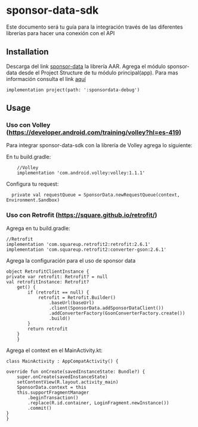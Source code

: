 # sponsor-data-sdk

Este documento será tu guía para la integración través de las diferentes librerías para hacer una conexión con el API

## Installation

Descarga del link [sponsor-data](https://pip.pypa.io/en/stable/) la librería AAR. Agrega el módulo sponsor-data desde el Project Structure de tu módulo principal(app). Para mas información consulta el link [aquí](https://developer.android.com/studio/projects/android-library?hl=es-419)

    implementation project(path: ':sponsordata-debug')

## Usage

### Uso con Volley (https://developer.android.com/training/volley?hl=es-419)

Para integrar sponsor-data-sdk con la librería de Volley agrega lo siguiente:

En tu build.gradle:
		
		//Volley
		implementation 'com.android.volley:volley:1.1.1'
		
Configura tu request:

	  private val requestQueue = SponsorData.newRequestQueue(context, Environment.Sandbox)
		
### Uso con Retrofit (https://square.github.io/retrofit/)

Agrega en tu build.gradle:

	//Retrofit
    implementation 'com.squareup.retrofit2:retrofit:2.6.1'
    implementation 'com.squareup.retrofit2:converter-gson:2.6.1'
		
Agrega la configuración para el uso de sponsor data

	object RetrofitClientInstance {
    private var retrofit: Retrofit? = null
    val retrofitInstance: Retrofit?
        get() {
            if (retrofit == null) {
                retrofit = Retrofit.Builder()
                    .baseUrl(baseUrl)
                    .client(SponsorData.addSponsorDataClient())
                    .addConverterFactory(GsonConverterFactory.create())
                    .build()
            }
            return retrofit
        }
		}

Agrega el context en el MainActivity.kt:

	class MainActivity : AppCompatActivity() {

    override fun onCreate(savedInstanceState: Bundle?) {
        super.onCreate(savedInstanceState)
        setContentView(R.layout.activity_main)
        SponsorData.context = this
        this.supportFragmentManager
            .beginTransaction()
            .replace(R.id.container, LoginFragment.newInstance())
            .commit()
    }
	}
		






